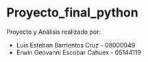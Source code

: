 # Proyecto_final_python
Proyecto y Análisis realizado por:
  * Luis Esteban Barrientos Cruz - 08000049
  * Erwin Geovanni Escobar Cahuex - 05144119
